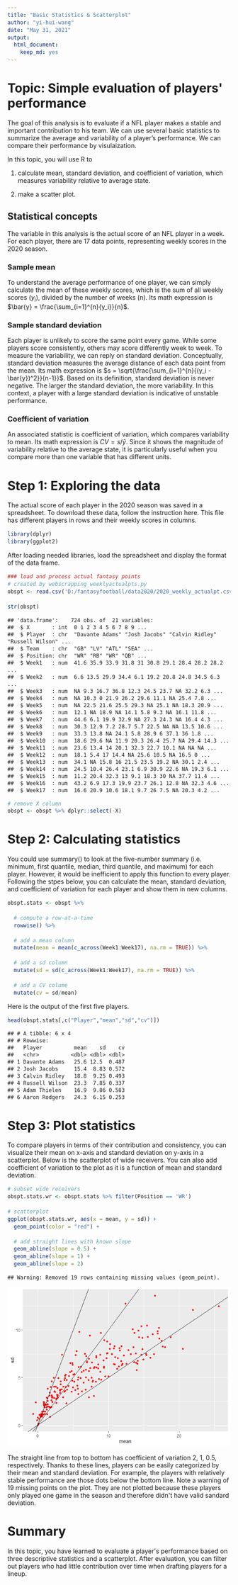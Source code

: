 ```yaml
---
title: "Basic Statistics & Scatterplot"
author: "yi-hui-wang"
date: "May 31, 2021"
output: 
  html_document: 
    keep_md: yes
---
```


# Topic: Simple evaluation of players' performance

The goal of this analysis is to evaluate if a NFL player makes a stable and important contribution to his team. We can use several basic statistics to summarize the average and variability of a player’s performance. We can compare their performance by visulaization.

In this topic, you will use R to 

1.	calculate mean, standard deviation, and coefficient of variation, which measures variability relative to average state.

2.	make a scatter plot.

## Statistical concepts
The variable in this analysis is the actual score of an NFL player in a week. For each player, there are 17 data points, representing weekly scores in the 2020 season.

### Sample mean
To understand the average performance of one player, we can simply calculate the mean of these weekly scores, which is the sum of all weekly scores ($y_i$), divided by the number of weeks (n). Its math expression is $\bar{y} = \frac{\sum_{i=1}^{n}{y_i}}{n}$.

### Sample standard deviation
Each player is unlikely to score the same point every game. While some players score consistently, others may score differently week to week. To measure the variability, we can reply on standard deviation. Conceptually, standard deviation measures the average distance of each data point from the mean. Its math expression is $s = \sqrt{\frac{\sum_{i=1}^{n}{(y_i - \bar{y})^2}}{n-1}}$. Based on its definition, standard deviation is never negative. The larger the standard deviation, the more variability. In this context, a player with a large standard deviation is indicative of unstable performance.

### Coefficient of variation
An associated statistic is coefficient of variation, which compares variability to mean. Its math expression is $CV = s/\bar{y}$. Since it shows the magnitude of variability relative to the average state, it is particularly useful when you compare more than one variable that has different units. 



# Step 1: Exploring the data
The actual score of each player in the 2020 season was saved in a spreadsheet. To download these data, follow the instruction here. This file has different players in rows and their weekly scores in columns. 


```r
library(dplyr)
library(ggplot2)
```

After loading needed libraries, load the spreadsheet and display the format of the data frame.

```r
### load and process actual fantasy points
# created by webscrapping_weeklyactualpts.py
obspt <- read.csv('D:/fantasyfootball/data2020/2020_weekly_actualpt.csv')

str(obspt)
```

```
## 'data.frame':	724 obs. of  21 variables:
##  $ X       : int  0 1 2 3 4 5 6 7 8 9 ...
##  $ Player  : chr  "Davante Adams" "Josh Jacobs" "Calvin Ridley" "Russell Wilson" ...
##  $ Team    : chr  "GB" "LV" "ATL" "SEA" ...
##  $ Position: chr  "WR" "RB" "WR" "QB" ...
##  $ Week1   : num  41.6 35.9 33.9 31.8 31 30.8 29.1 28.4 28.2 28.2 ...
##  $ Week2   : num  6.6 13.5 29.9 34.4 6.1 19.2 20.8 24.8 34.5 6.3 ...
##  $ Week3   : num  NA 9.3 16.7 36.8 12.3 24.5 23.7 NA 32.2 6.3 ...
##  $ Week4   : num  NA 10.3 0 21.9 26.2 29.6 11.1 NA 25.4 7.8 ...
##  $ Week5   : num  NA 22.5 21.6 25.5 29.3 NA 25.1 NA 18.3 20.9 ...
##  $ Week6   : num  12.1 NA 18.9 NA 14.1 5.8 9.3 NA 16.1 11.8 ...
##  $ Week7   : num  44.6 6.1 19.9 32.9 NA 27.3 24.3 NA 16.4 4.3 ...
##  $ Week8   : num  30.3 12.9 7.2 28.7 5.7 22.5 NA NA 13.5 10.6 ...
##  $ Week9   : num  33.3 13.8 NA 24.1 5.8 28.9 6 37.1 36 1.8 ...
##  $ Week10  : num  18.6 29.6 NA 11.9 20.3 26.4 25.7 NA 29.4 14.3 ...
##  $ Week11  : num  23.6 13.4 14 20.1 32.3 22.7 10.1 NA NA NA ...
##  $ Week12  : num  18.1 5.4 17 14.4 NA 25.6 10.5 NA 16.5 0 ...
##  $ Week13  : num  34.1 NA 15.8 16 21.5 23.5 19.2 NA 30.1 2.4 ...
##  $ Week14  : num  24.5 10.4 26.4 23.1 6.9 30.9 22.6 NA 19.3 6.1 ...
##  $ Week15  : num  11.2 20.4 32.3 13 9.1 18.3 30 NA 37.7 11.4 ...
##  $ Week16  : num  43.2 6.9 17.3 19.9 23.7 26.1 12.8 NA 32.3 4.6 ...
##  $ Week17  : num  16.6 20.9 10.6 18.1 9.7 26 7.5 NA 20.3 4.2 ...
```

```r
# remove X column
obspt <- obspt %>% dplyr::select(-X)
```



# Step 2: Calculating statistics
You could use summary() to look at the five-number summary (i.e. minimum, first quantile, median, third quantile, and maximum) for each player. However, it would be inefficient to apply this function to every player. Following the stpes below, you can calculate the mean, standard deviation, and coefficient of variation for each player and show them in new columns. 


```r
obspt.stats <- obspt %>%
  
  # compute a row-at-a-time
  rowwise() %>%
  
  # add a mean column
  mutate(mean = mean(c_across(Week1:Week17), na.rm = TRUE)) %>%
  
  # add a sd column
  mutate(sd = sd(c_across(Week1:Week17), na.rm = TRUE)) %>%
  
  # add a CV colume
  mutate(cv = sd/mean)
```

Here is the output of the first five players.


```r
head(obspt.stats[,c("Player","mean","sd","cv")])
```

```
## # A tibble: 6 x 4
## # Rowwise: 
##   Player          mean    sd    cv
##   <chr>          <dbl> <dbl> <dbl>
## 1 Davante Adams   25.6 12.5  0.487
## 2 Josh Jacobs     15.4  8.83 0.572
## 3 Calvin Ridley   18.8  9.25 0.493
## 4 Russell Wilson  23.3  7.85 0.337
## 5 Adam Thielen    16.9  9.86 0.583
## 6 Aaron Rodgers   24.3  6.15 0.253
```



# Step 3: Plot statistics 
To compare players in terms of their contribution and consistency, you can visualize their mean on x-axis and standard deviation on y-axis in a scatterplot. Below is the scatterplot of wide receivers. You can also add coefficient of variation to the plot as it is a function of mean and standard deviation. 


```r
# subset wide receivers
obspt.stats.wr <- obspt.stats %>% filter(Position == 'WR')

# scatterplot
ggplot(obspt.stats.wr, aes(x = mean, y = sd)) +
  geom_point(color = "red") +
  
  # add straight lines with known slope
  geom_abline(slope = 0.5) +
  geom_abline(slope = 1) +
  geom_abline(slope = 2)
```

```
## Warning: Removed 19 rows containing missing values (geom_point).
```

![](MeanSDCV_scatterplot_files/figure-html/unnamed-chunk-5-1.png)<!-- -->

The straight line from top to bottom has coefficient of variation 2, 1, 0.5, respectively. Thanks to these lines, players can be easily categorized by their mean and standard deviation. For example, the players with relatively stable performance are those dots below the bottom line. Note a warning of 19 missing points on the plot. They are not plotted because these players only played one game in the season and therefore didn't have valid sandard deviation.



# Summary
In this topic, you have learned to evaluate a player's performance based on three descriptive statistics and a scatterplot. After evaluation, you can filter out players who had little contribution over time when drafting players for a lineup. 
